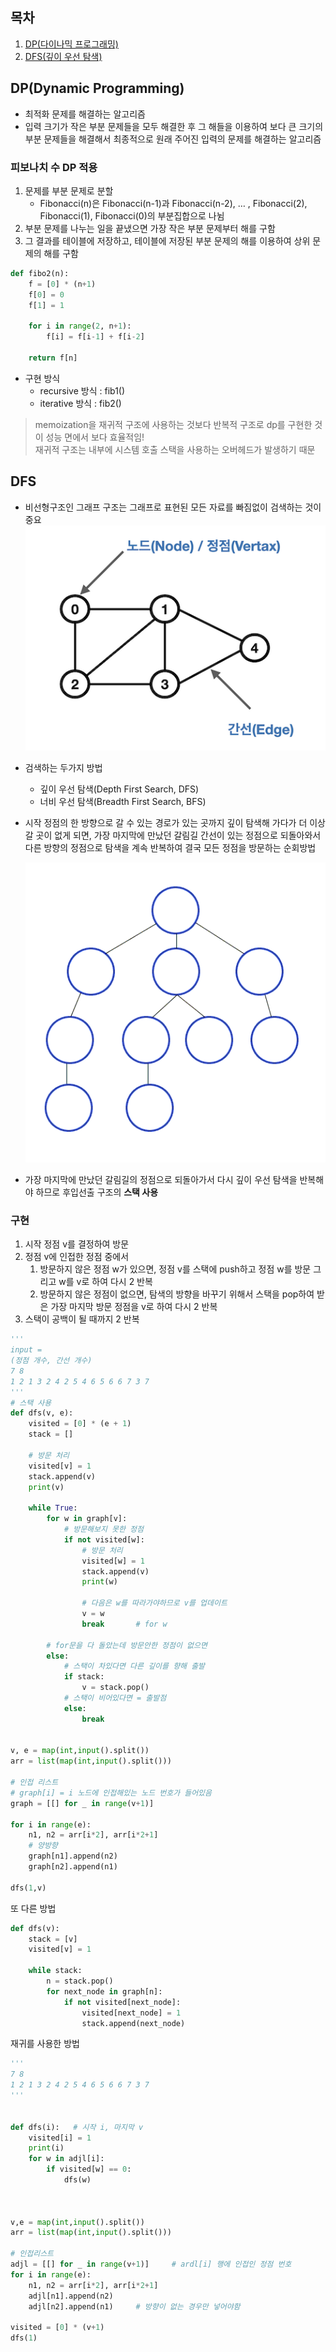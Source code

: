 ## 목차
1. [DP(다이나믹 프로그래밍)](#dpdynamic-programming)
2. [DFS(깊이 우선 탐색)](#dfs)



## DP(Dynamic Programming)
- 최적화 문제를 해결하는 알고리즘
- 입력 크기가 작은 부분 문제들을 모두 해결한 후 그 해들을 이용하여 보다 큰 크기의 부분 문제들을 해결해서 최종적으로 원래 주어진 입력의 문제를 해결하는 알고리즘


### 피보나치 수 DP 적용

1. 문제를 부분 문제로 분할
    - Fibonacci(n)은 Fibonacci(n-1)과 Fibonacci(n-2), … , Fibonacci(2), Fibonacci(1), Fibonacci(0)의 부분집합으로 나뉨
2. 부분 문제를 나누는 일을 끝냈으면 가장 작은 부분 문제부터 해를 구함
3. 그 결과를 테이블에 저장하고, 테이블에 저장된 부분 문제의 해를 이용하여 상위 문제의 해를 구함


```python
def fibo2(n):
    f = [0] * (n+1)
    f[0] = 0
    f[1] = 1
    
    for i in range(2, n+1):
        f[i] = f[i-1] + f[i-2]
        
    return f[n]
```

- 구현 방식
    - recursive 방식 : fib1()
    - iterative 방식 : fib2()
> memoization을 재귀적 구조에 사용하는 것보다 반복적 구조로 dp를 구현한 것이 성능 면에서 보다 효율적임!<br>
재귀적 구조는 내부에 시스템 호출 스택을 사용하는 오버헤드가 발생하기 때문





## DFS

- 비선형구조인 그래프 구조는 그래프로 표현된 모든 자료를 빠짐없이 검색하는 것이 중요
    ![graph](./asset/graph.png)
- 검색하는 두가지 방법
    - 깊이 우선 탐색(Depth First Search, DFS)
    - 너비 우선 탐색(Breadth First Search, BFS)

- 시작 정점의 한 방향으로 갈 수 있는 경로가 있는 곳까지 깊이 탐색해 가다가 더 이상 갈 곳이 없게 되면, 가장 마지막에 만났던 갈림길 간선이 있는 정점으로 되돌아와서 다른 방향의 정점으로 탐색을 계속 반복하여 결국 모든 정점을 방문하는 순회방법
    
    ![image (1).gif](./asset/dfs.gif)
    
- 가장 마지막에 만났던 갈림길의 정점으로 되돌아가서 다시 깊이 우선 탐색을 반복해야 하므로 후입선출 구조의 **스택 사용**

### 구현

1. 시작 정점 v를 결정하여 방문
2. 정점 v에 인접한 정점 중에서
    1. 방문하지 않은 정점 w가 있으면, 정점 v를 스택에 push하고 정점 w를 방문
    그리고 w를 v로 하여 다시 2 반복
    2. 방문하지 않은 정점이 없으면, 탐색의 방향을 바꾸기 위해서 스택을 pop하여 받은 가장 마지막 방문 정점을 v로 하여 다시 2 반복
3. 스택이 공백이 될 때까지 2 반복

```py
'''
input =
(정점 개수, 간선 개수)
7 8
1 2 1 3 2 4 2 5 4 6 5 6 6 7 3 7
'''
# 스택 사용
def dfs(v, e):
    visited = [0] * (e + 1)
    stack = []

    # 방문 처리
    visited[v] = 1
    stack.append(v)
    print(v)

    while True:
        for w in graph[v]:
            # 방문해보지 못한 정점
            if not visited[w]:
                # 방문 처리
                visited[w] = 1
                stack.append(v)
                print(w)

                # 다음은 w를 따라가야하므로 v를 업데이트
                v = w
                break       # for w

        # for문을 다 돌았는데 방문안한 정점이 없으면
        else:
            # 스택이 차있다면 다른 깊이를 향해 출발
            if stack:
                v = stack.pop()
            # 스택이 비어있다면 = 출발점
            else:
                break


v, e = map(int,input().split())
arr = list(map(int,input().split()))

# 인접 리스트
# graph[i] = i 노드에 인접해있는 노드 번호가 들어있음
graph = [[] for _ in range(v+1)]

for i in range(e):
    n1, n2 = arr[i*2], arr[i*2+1]
    # 양방향
    graph[n1].append(n2)
    graph[n2].append(n1)

dfs(1,v)
```

또 다른 방법
```py
def dfs(v):
    stack = [v]
    visited[v] = 1

    while stack:
        n = stack.pop()
        for next_node in graph[n]:
            if not visited[next_node]:
                visited[next_node] = 1
                stack.append(next_node)
```

재귀를 사용한 방법
```py
'''
7 8
1 2 1 3 2 4 2 5 4 6 5 6 6 7 3 7
'''


def dfs(i):   # 시작 i, 마지막 v
    visited[i] = 1
    print(i)
    for w in adjl[i]:
        if visited[w] == 0:
            dfs(w)



v,e = map(int,input().split())
arr = list(map(int,input().split()))

# 인접리스트
adjl = [[] for _ in range(v+1)]     # ardl[i] 행에 인접인 정점 번호
for i in range(e):
    n1, n2 = arr[i*2], arr[i*2+1]
    adjl[n1].append(n2)
    adjl[n2].append(n1)     # 방향이 없는 경우만 넣어야함

visited = [0] * (v+1)
dfs(1)
```